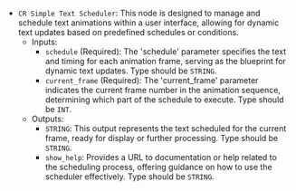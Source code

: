 - `CR Simple Text Scheduler`: This node is designed to manage and schedule text animations within a user interface, allowing for dynamic text updates based on predefined schedules or conditions.
    - Inputs:
        - `schedule` (Required): The 'schedule' parameter specifies the text and timing for each animation frame, serving as the blueprint for dynamic text updates. Type should be `STRING`.
        - `current_frame` (Required): The 'current_frame' parameter indicates the current frame number in the animation sequence, determining which part of the schedule to execute. Type should be `INT`.
    - Outputs:
        - `STRING`: This output represents the text scheduled for the current frame, ready for display or further processing. Type should be `STRING`.
        - `show_help`: Provides a URL to documentation or help related to the scheduling process, offering guidance on how to use the scheduler effectively. Type should be `STRING`.
